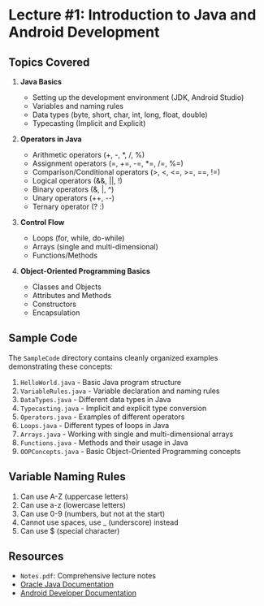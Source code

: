 # Lecture #1: Introduction to Java and Android Development

## Topics Covered

1. **Java Basics**
   - Setting up the development environment (JDK, Android Studio)
   - Variables and naming rules
   - Data types (byte, short, char, int, long, float, double)
   - Typecasting (Implicit and Explicit)

2. **Operators in Java**
   - Arithmetic operators (+, -, *, /, %)
   - Assignment operators (=, +=, -=, *=, /=, %=)
   - Comparison/Conditional operators (>, <, <=, >=, ==, !=)
   - Logical operators (&&, ||, !)
   - Binary operators (&, |, ^)
   - Unary operators (++, --)
   - Ternary operator (? :)

3. **Control Flow**
   - Loops (for, while, do-while)
   - Arrays (single and multi-dimensional)
   - Functions/Methods
   
4. **Object-Oriented Programming Basics**
   - Classes and Objects
   - Attributes and Methods
   - Constructors
   - Encapsulation

## Sample Code
The `SampleCode` directory contains cleanly organized examples demonstrating these concepts:

1. `HelloWorld.java` - Basic Java program structure
2. `VariableRules.java` - Variable declaration and naming rules
3. `DataTypes.java` - Different data types in Java
4. `Typecasting.java` - Implicit and explicit type conversion
5. `Operators.java` - Examples of different operators
6. `Loops.java` - Different types of loops in Java
7. `Arrays.java` - Working with single and multi-dimensional arrays
8. `Functions.java` - Methods and their usage in Java
9. `OOPConcepts.java` - Basic Object-Oriented Programming concepts

## Variable Naming Rules
1. Can use A-Z (uppercase letters)
2. Can use a-z (lowercase letters)
3. Can use 0-9 (numbers, but not at the start)
4. Cannot use spaces, use _ (underscore) instead
5. Can use $ (special character)

## Resources
- `Notes.pdf`: Comprehensive lecture notes
- [Oracle Java Documentation](https://docs.oracle.com/javase/tutorial/)
- [Android Developer Documentation](https://developer.android.com/docs) 